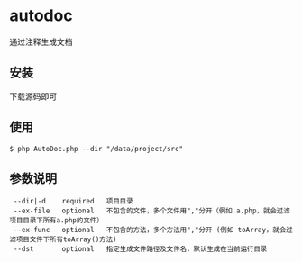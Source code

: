 # autodoc
通过注释生成文档

## 安装
下载源码即可

## 使用
```shell
$ php AutoDoc.php --dir "/data/project/src"
```

## 参数说明
```shell
 --dir|-d    required   项目目录
 --ex-file   optional   不包含的文件，多个文件用","分开（例如 a.php，就会过滤项目目录下所有a.php的文件）
 --ex-func   optional   不包含的方法，多个方法用","分开 (例如 toArray，就会过滤项目文件下所有toArray()方法)
 --dst       optional   指定生成文件路径及文件名，默认生成在当前运行目录
```
